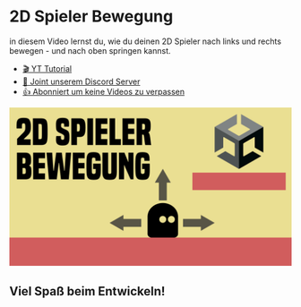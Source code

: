 # 2D Spieler Bewegung

in diesem Video lernst du, wie du deinen 2D Spieler nach links und rechts bewegen - und nach oben springen kannst.

- [🎬 YT Tutorial](https://youtu.be/iQPyiVYf5Os)
- [💬 Joint unserem Discord Server](https://discord.gg/kusy4JQ4)
- [👍 Abonniert um keine Videos zu verpassen](https://www.youtube.com/@prezipgames)

![](Images/2DSpielerBewegung.png)

## Viel Spaß beim Entwickeln!
